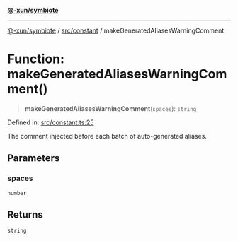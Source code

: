 [**@-xun/symbiote**](../../../README.md)

***

[@-xun/symbiote](../../../README.md) / [src/constant](../README.md) / makeGeneratedAliasesWarningComment

# Function: makeGeneratedAliasesWarningComment()

> **makeGeneratedAliasesWarningComment**(`spaces`): `string`

Defined in: [src/constant.ts:25](https://github.com/Xunnamius/symbiote/blob/3911bb5748d7ecd905ce3bbd9106aa0ea0787160/src/constant.ts#L25)

The comment injected before each batch of auto-generated aliases.

## Parameters

### spaces

`number`

## Returns

`string`
